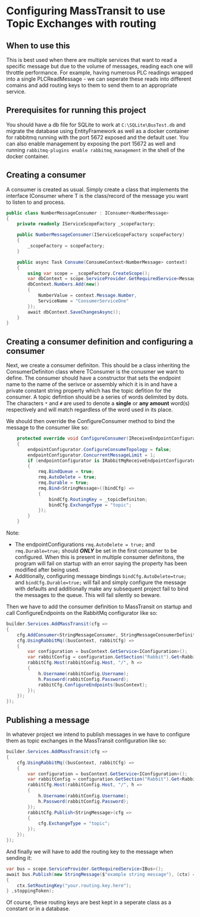 # Configuring MassTransit to use Topic Exchanges with routing

## When to use this
This is best used when there are multiple services that want to read a specific message but due to the volume of messages, reading each one will throttle performance. For example, having numerous PLC readings wrapped into a single PLCReadMessage - we can seperate these reads into different comains and add routing keys to them to send them to an appropriate service.

## Prerequisites for running this project

You should have a db file for SQLite to work at ```C:\SQLite\BusTest.db``` and migrate the database using EntityFramework as well as a docker container for rabbitmq running with the port 5672 exposed and the default user. You can also enable management by exposing the port 15672 as well and running ```rabbitmq-plugins enable rabbitmq_management``` in the shell of the docker container.

## Creating a consumer

A consumer is created as usual. Simply create a class that implements the interface IConsumer<T> where T is the class/record of the message you want to listen to and process.
```csharp
public class NumberMessageConsumer : IConsumer<NumberMessage>
{
    private readonly IServiceScopeFactory _scopeFactory;

    public NumberMessageConsumer(IServiceScopeFactory scopeFactory)
    {
        _scopeFactory = scopeFactory;
    }

    public async Task Consume(ConsumeContext<NumberMessage> context)
    {
        using var scope = _scopeFactory.CreateScope();
        var dbContext = scope.ServiceProvider.GetRequiredService<MessageDbContext>();
        dbContext.Numbers.Add(new()
        {
            NumberValue = context.Message.Number,
            ServiceName = "ConsumerServiceOne"
        });
        await dbContext.SaveChangesAsync();
    }
}
```

## Creating a consumer definition and configuring a consumer

Next, we create a consumer definiton. This should be a class inheriting the ConsumerDefiniton<TConsumer> class where TConsumer is the conusmer we want to define. The consumer should have a constructor that sets the endpoint name to the name of the serivce or assembly which it is in and have a private constant string property which has the topic defition for the consumer. A topic defintion should be a series of words delimited by dots. The characters ```*``` and ```#``` are used to denote a **single** or **any amount** word(s) respectively and will match regardless of the word used in its place.

We should then override the ConfigureConsumer method to bind the message to the consumer like so:
```csharp
    protected override void ConfigureConsumer(IReceiveEndpointConfigurator endpointConfigurator, IConsumerConfigurator<StringMessageConsumer> consumerConfigurator, IRegistrationContext context)
    {
        endpointConfigurator.ConfigureConsumeTopology = false;
        endpointConfigurator.ConcurrentMessageLimit = 1;
        if (endpointConfigurator is IRabbitMqReceiveEndpointConfigurator rmq)
        {
            rmq.BindQueue = true;
            rmq.AutoDelete = true;
            rmq.Durable = true;
            rmq.Bind<StringMessage>((bindCfg) =>
            {
                bindCfg.RoutingKey = _topicDefiniton;
                bindCfg.ExchangeType = "topic";
            });
        }
    }
```
Note:
 - The endpointConfigurations ```rmq.AutoDelete = true;``` and ```rmq.Durable=true;``` should ***ONLY*** be set in the first consumer to be configured. When this is present in multiple consumer definitons, the program will fail on startup with an error saying the property has been modified after being used.
 - Additionally, configuring message bindings ```bindCfg.AutoDelete=true;``` and ```bindCfg.Durable=true;``` will fail and simply configure the message with defaults and additionally make any subsequent project fail to bind the messages to the queue. This will fail silently so beware.

 Then we have to add the consumer definition to MassTransit on startup and call ConfigureEndpoints on the RabbitMq configurator like so:
```csharp
builder.Services.AddMassTransit(cfg =>
{
    cfg.AddConsumer<StringMessageConsumer, StringMessageConsumerDefinition>((consumerCfg) => { });
    cfg.UsingRabbitMq((busContext, rabbitCfg) =>
    {
        var configuration = busContext.GetService<IConfiguration>();
        var rabbitConfig = configuration.GetSection("Rabbit").Get<RabbitConfig>();
        rabbitCfg.Host(rabbitConfig.Host, "/", h =>
        {
            h.Username(rabbitConfig.Username);
            h.Password(rabbitConfig.Password);
            rabbitCfg.ConfigureEndpoints(busContext);
        });
    });
});
```

## Publishing a message

In whatever project we intend to publish messages in we have to configure them as topic exchanges in the MassTransit configuration like so:
```csharp
builder.Services.AddMassTransit(cfg =>
{
    cfg.UsingRabbitMq((busContext, rabbitCfg) =>
    {
        var configuration = busContext.GetService<IConfiguration>();
        var rabbitConfig = configuration.GetSection("Rabbit").Get<RabbitConfig>();
        rabbitCfg.Host(rabbitConfig.Host, "/", h =>
        {
            h.Username(rabbitConfig.Username);
            h.Password(rabbitConfig.Password);
        });
        rabbitCfg.Publish<StringMessage>(cfg =>
        {
            cfg.ExchangeType = "topic";
        });
    });
});
```
And finally we will have to add the routing key to the message when sending it:
```csharp
var bus = scope.ServiceProvider.GetRequiredService<IBus>();
await bus.Publish(new StringMessage($"example string message"), (ctx) =>
{
    ctx.SetRoutingKey("your.routing.key.here");
} ,stoppingToken);
```
Of course, these routing keys are best kept in a seperate class as a constant or in a database.

